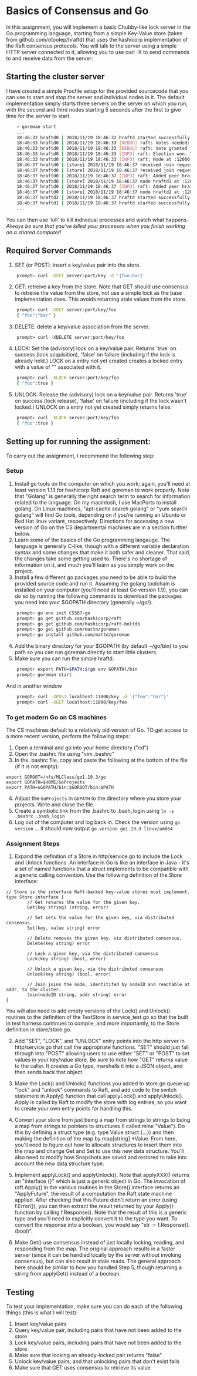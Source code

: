 # Basics of Consensus and Go

In this assignment, you will implement a basic Chubby-like lock server in the Go programming language, starting from a simple Key-Value store (taken from github.com/otoolep/hraftd) that uses the hashicorp implementation of the Raft consensus protocols. You will talk to the server using a simple HTTP server connected to it, allowing you to use curl -X to send commands to and receive data from the server:

## Starting the cluster server
I have created a simple Procfile setup for the provided sourcecode that you can use to start and stop the server and individual nodes in it. The default implementation simply starts three servers on the server on which you run, with the second and third nodes starting 5 seconds after the first to give time for the server to start.

```bash
	> goreman start 
	...
	18:46:32 hraftd0 | 2018/11/19 18:46:32 hraftd started successfully
	18:46:33 hraftd0 | 2018/11/19 18:46:33 [DEBUG] raft: Votes needed: 1
	18:46:33 hraftd0 | 2018/11/19 18:46:33 [DEBUG] raft: Vote granted from hraftd0 in term 2. Tally: 1
	18:46:33 hraftd0 | 2018/11/19 18:46:33 [INFO] raft: Election won. Tally: 1
	18:46:33 hraftd0 | 2018/11/19 18:46:33 [INFO] raft: Node at :12000 [Leader] entering Leader state
	18:46:37 hraftd0 | [store] 2018/11/19 18:46:37 received join request for remote node hraftd1 at :12001
	18:46:37 hraftd0 | [store] 2018/11/19 18:46:37 received join request for remote node hraftd2 at :12002
	18:46:37 hraftd0 | 2018/11/19 18:46:37 [INFO] raft: Added peer hraftd1, starting replication
	18:46:37 hraftd0 | [store] 2018/11/19 18:46:37 node hraftd1 at :12001 joined successfully
	18:46:37 hraftd0 | 2018/11/19 18:46:37 [INFO] raft: Added peer hraftd2, starting replication
	18:46:37 hraftd0 | [store] 2018/11/19 18:46:37 node hraftd2 at :12002 joined successfully
	18:46:37 hraftd2 | 2018/11/19 18:46:37 hraftd started successfully
	18:46:37 hraftd1 | 2018/11/19 18:46:37 hraftd started successfully
	...
```

You can then use 'kill' to kill individual processes and watch what happens. *Always be sure that you've killed your processes when you finish working on a shared computer!*

## Required Server Commands
  1. SET (or POST): insert a key/value pair into the store.
```bash
    prompt> curl -XSET server:port/key -d '{foo:bar}'
```
  2. GET: retreive a key from the store. Note that GET should use consensus to retreive the value from the store, not use a simple lock as the base implementation does. This avoids returning stale values from the store.
```bash
    prompt> curl -XGET server:port/key/foo
    { "foo":"bar" }
```
  3. DELETE: delete a key/value association from the server.
```
    prompt> curl -XDELETE server:port/key/foo
```
  4. LOCK: Set the (advisory) lock on a key/value pair. Returns 'true' on success (lock acquisition), 'false' on failure (including if the lock is already held.) LOCK on a entry not yet created creates a locked entry with a value of "" associated with it.
```bash
    prompt> curl -XLOCK server:port/key/foo
    { "foo":true }
```
  5. UNLOCK: Release the (advisory) lock on a key/value pair. Returns 'true' on success (lock release), 'false' on failure (including if the lock wasn't locked.) UNLOCK on a entry not yet created simply returns false.
```bash
    prompt> curl -XLOCK server:port/key/foo
    { "foo":true }
```


## Setting up for running the assignment:

To carry out the assignment, I recommend the following step:

### Setup
  1. Install go tools on the computer on which you work; again, you'll need at least version 1.13 for hashicorp Raft and goreman to work properly. Note that "Golang" is generally the right search term to search for information related to the language. On my macintosh, I use MacPorts to install golang. On Linux machines, "apt-cache search golang" or "yum search golang" will find Go tools, depending on if you're running an Ubuntu or Red Hat linux variant, respectively. Directions for accessing a new version of Go on the CS departmental machines are in a section further below.
  2. Learn some of the basics of the Go programming langauge. The language is generally C-like, though with a different variable declaration syntax and some changes that make it both safer and cleaner. That said, the changes take some getting used to. There's no shortage of information on it, and much you'll learn as you simply work on the project.
  3. Install a few different go packages you need to be able to build the provided source code and run it. Assuming the golang toolchain is installed on your computer (you'll need at least Go version 1.9), you can do so by running the following commands to download the packages you need into your $GOPATH directory (generally ~/go/). 
```bash
    prompt> go env init CS587-go
    prompt> go get github.com/hashicorp/raft
    prompt> go get github.com/hashicorp/raft-boltdb
    prompt> go get github.com/mattn/goreman
    prompt> go install github.com/mattn/goreman
```
  4. Add the binary directory for your $GOPATH (by default ~/go/bin) to you path so you can run goreman directly to start little clusters.
  5. Make sure you can run the simple hraftd:
```bash
    prompt> export PATH=$PATH:$(go env GOPATH)/bin
    prompt> goreman start
```

And in another window
```bash
    prompt> curl -XPOST localhost:11000/key -d '{"foo":"bar"}'
    prompt> curl -XGET localhost:11000/key/foo
```
### To get modern Go on CS machines
The CS machines default to a relatively old version of Go. TO get access to a more recent version, perform the following steps:
1. Open a terminal and go into your home directory ("cd")
2. Open the .bashrc file using "vim .bashrc"
3. In the .bashrc file, copy and paste the following at the bottom of the file (if it is not empty):
```
export GOROOT=/nfs/MLClass/go1.19.3/go
export GOPATH=$HOME/GoProjects
export PATH=$GOPATH/bin:$GOROOT/bin:$PATH
```
4. Adjust the ``GoProjects`` in ``GOPATH`` to the directory where you store your projects. Write and close the file. 
5. Create a symbolic link from the .bashrc  to .bash_login using ``ln -s .bashrc .bash_login``
6. Log out of the computer and log back in. Check the version using ``go version`` ... it should now output ``go version go1.19.3 linux/amd64``

### Assignment Steps
  1. Expand the definition of a Store in http/service.go to include the Lock and Unlock functions. An interface in Go is like an interface in Java - it's a set of named functions that a struct implements to be compatible with a generic calling convention. Use the following definition of the Store interface:
```
// Store is the interface Raft-backed key-value stores must implement.
type Store interface {
        // Get returns the value for the given key.
       	Get(key string) (string, error)

       	// Set sets the value for the given key, via distributed consensus.
       	Set(key, value string) error

       	// Delete removes the given key, via distributed consensus.
       	Delete(key string) error

       	// Lock a given key, via the distributed consensus
       	Lock(key string) (bool, error)

       	// Unlock a given key, via the distributed consensus
       	Unlock(key string) (bool, error)

       	// Join joins the node, identitifed by nodeID and reachable at addr, to the cluster.
       	Join(nodeID string, addr string) error
}
```
You will also need to add empty versions of the Lock() and Unlock() routines to the definition of the TestStore in service_test.go so that the built in test harness continues to compile, and more importantly, to the Store definition in store/store.go.

2. Add "SET", "LOCK", and "UNLOCK" entry points into the http server in http/service.go that call the appropriate functions. "SET" should just fall through into "POST" allowing users to use either "SET" or "POST" to set values in your key/value store. Be sure to note how "GET" returns value to the caller. It creates a Go type, marshalls it into a JSON object, and then sends back that object.

3. Make the Lock() and Unlock() functions you added to store.go queue up "lock" and "unlock" commands to Raft, and add code to the switch statement in Apply() function that call applyLock() and applyUnlock(). Apply is called by Raft to modify the store with log entries, so you want to create your own entry points for handling this.

4. Convert your store from just being a map from strings to strings to being a map from strings to pointers to structures (I called mine "Value"). Do this by defining a struct type (e.g. type Value struct {...}) and then making the definition of the map by map[string] *Value. From here, you'll need to figure out how to allocate structures to insert them into the map and change Get and Set to use this new data structure. You'll also need to modify how Snapshots are saved and restored to take into account the new data structure type.

5. Implement applyLock() and applyUnlock(). Note that applyXXX() returns an "interface {}" which is just a generic object in Go. The invocation of raft.Apply() in the various routines in the Store() interface returns an "ApplyFuture", the result of a computation the Raft state machine applied. After checking that this Future didn't return an error (using f.Error()), you can then extract the result returned by your Apply() function by calling f.Response(). Note that the result of this is a generic type and you'll need to explicitly convert it to the type you want. To convert the response into a boolean, you would say "str := f.Response().(bool)". 

  7. Make Get() use consensus instead of just locally locking, reading, and responding from the map. The original approach results in a faster server (since it can be handled locally by the server without invoking consensus), but can also result in stale reads. The general approach here should be similar to how you handled Step 5, though returning a string from applyGet() instead of a boolean.

## Testing
To test your implementation, make sure you can do each of the following things (this is what I will test):
  1. Insert key/value pairs
  1. Query key/value pair, including pairs that have not been added to the store
  1. Lock key/value pairs, including pairs that have not been added to the store
  1. Make sure that locking an already-locked pair returns "false"
  1. Unlock key/value pairs, and that unlocking pairs that don't exist fails
  1. Make sure that GET uses consensus to retrieve its value
